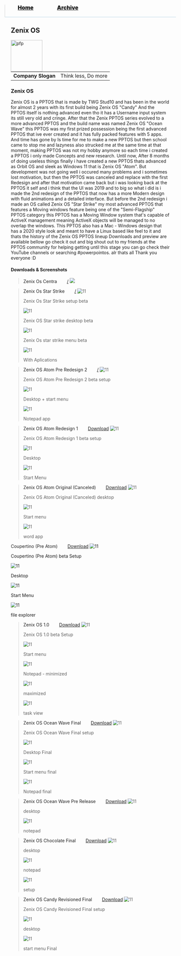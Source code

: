 <blockquote style="background: #0000;border-bottom: 1px solid #B2D2E1;height: 30px;margin: 0 -20px 20px;padding: 0px 20px 9px 40px;">
  <p style=""><a href="https://hexa-one.github.io/pptos-wiki/" style="font-size: 17px;font-weight: 900;font-style: normal;text-shadow: rgba(255,255,255,0.9) 0 1px 0;">Home</a>&nbsp;&nbsp;&nbsp;&nbsp;&nbsp;&nbsp;&nbsp;&nbsp;&nbsp;&nbsp;&nbsp;&nbsp;&nbsp;&nbsp;&nbsp;&nbsp;&nbsp;&nbsp;
    <a href="https://hexa-one.github.io/pptos-wiki/archive/" style="font-size: 17px;font-weight: 900;font-style: normal;text-shadow: rgba(255,255,255,0.9) 0 1px 0;">Archive</a>
  </p>
</blockquote>

## Zenix OS

<a>
  <img align="left" height="100" alt="pfp" src="https://user-images.githubusercontent.com/58103738/129178808-211519e7-2eeb-4e12-8e10-ff0fc010d79c.png" />
</a>

|||
|---|---|
|**Company Slogan**| Think less, Do more |

### Zenix OS

Zenix OS is a PPTOS that is made by TWG Stud10 and has been in the world for almost 2 years with its first build being Zenix OS "Candy"
And the PPTOS itself is nothing advanced even tho it has a Username input system its still very old and cringe.
After that the Zenix PPTOS series evolved to a more advanced PPTOS and the build name was named Zenix OS "Ocean Wave" this PPTOS was my first
prized possession being the first advanced PPTOS that ive ever created and it has fully packed features with 5 apps. And time has gone by
Is time for me to make a new PPTOS but then school came to stop me and lazyness also strucked me at the same time at that moment, making PPTOS
was not my hobby anymore so each time i created a PPTOS i only made Concepts and new research. Until now, After 8 months of doing useless things
finally i have created a new PPTOS thats advanced as Orbit OS and sleek as Windows 11 that is Zenix OS "Atom". But development was not going well
i occured many problems and i sometimes lost motivation, but then the PPTOS was canceled and replace with the first Redesign and after that
motivation came back but i was looking back at the PPTOS it self and i think that the UI was 2019 and to big so what i did is i made the 2nd redesign
of the PPTOS that now has a more Modern design with fluid animations and a detailed interface. But before the 2nd redesign i made an OS called
Zenix OS "Star Strike" my most advanced PPTOS that features a Moving windows feature being one of the "Semi-Flagship" PPTOS category this PPTOS has a
Moving Window system that's capable of ActiveX management meaning ActiveX objects will be managed to no overlap the windows. This PPTOS also has a
Mac - Windows design that has a 2020 style look and meant to have a Linux based like feel to it and thats the history of the Zenix OS PPTOS lineup
Downloads and preview are available bellow go check it out and big shout out to my friends at the PPTOS community for helping getting until this stage
you can go check their YouTube channels or searching #powerpointos. alr thats all Thank you everyone :D

#### Downloads & Screenshots
<blockquote>
  <a style="color: #222;">Zenix Os Centra</a>&nbsp;&nbsp;&nbsp;&nbsp;&nbsp;&nbsp;&nbsp;&nbsp;<a href="/">/</a>
  <img src="https://cdn.discordapp.com/attachments/886931439050956851/900376555807723560/unknown.png">
</blockquote>
<blockquote>
  <a style="color: #222;">Zenix Os Star Strike</a>&nbsp;&nbsp;&nbsp;&nbsp;&nbsp;&nbsp;&nbsp;&nbsp;<a href="/">/</a>
  <img src="https://user-images.githubusercontent.com/58103738/129167796-70aabc64-396d-4fe6-9a90-e1d5919dd933.png" alt="11">
  <p>Zenix Os Star Strike setup beta</p>
  <img src="https://user-images.githubusercontent.com/58103738/129167834-b6ce9a3f-ab8d-4288-9553-4c9d8848b627.png" alt="11">
  <p>Zenix OS Star strike desktop beta</p>
  <img src="https://user-images.githubusercontent.com/58103738/129167889-46beab1a-e8b1-4862-a309-9d3f3d835d52.png" alt="11">
  <p>Zenix Os star strike menu beta</p>
  <img src="https://user-images.githubusercontent.com/58103738/129167926-63411756-e614-48f0-9ce7-a52b627c6670.png" alt="11">
  <p>With Aplications</p>
</blockquote>
<blockquote>
  <a style="color: #222;">Zenix OS Atom Pre Redesign 2</a>&nbsp;&nbsp;&nbsp;&nbsp;&nbsp;&nbsp;&nbsp;&nbsp;<a href="/">/</a>
  <img src="https://user-images.githubusercontent.com/58103738/129168593-47691a94-6f51-46da-a9f2-1eb94a409b99.png" alt="11">
  <p>Zenix OS Atom Pre Redesign 2 beta setup</p>
  <img src="https://user-images.githubusercontent.com/58103738/129168623-30ec4a0f-35f2-431f-b5ce-4082c15d0010.png" alt="11">
  <p>Desktop + start menu</p>
  <img src="https://user-images.githubusercontent.com/58103738/129168719-52fe9df3-2788-4d4f-a091-b7f65333b4dd.png" alt="11">
  <p>Notepad app</p>
</blockquote>
<blockquote>
  <a style="color: #222;">Zenix OS Atom Redesign 1</a>&nbsp;&nbsp;&nbsp;&nbsp;&nbsp;&nbsp;&nbsp;&nbsp;<a href="https://github.com/hexa-one/pptos-wiki/raw/gh-pages/files/Zenix_OS/Zenix_OS_Atom_Restarted.pptm">Download</a>
  <img src="https://user-images.githubusercontent.com/58103738/129169359-f37d58a1-fe66-4f1f-acb8-fd3a31dddde7.png" alt="11">
  <p>Zenix OS Atom Redesign 1 beta setup</p>
  <img src="https://user-images.githubusercontent.com/58103738/129169392-cf7ec434-8269-42b7-bdf4-42c02abe8412.png" alt="11">
  <p>Desktop</p>
  <img src="https://user-images.githubusercontent.com/58103738/129169422-a71ed790-5408-4c48-93ed-e4a8a477613d.png" alt="11">
  <p>Start Menu</p>
</blockquote>
<blockquote>
      <a style="color: #222;">Zenix OS Atom Original (Canceled)</a>&nbsp;&nbsp;&nbsp;&nbsp;&nbsp;&nbsp;&nbsp;&nbsp;<a href="https://github.com/hexa-one/pptos-wiki/raw/gh-pages/files/Zenix_OS/Zenix_OS_Atom.pptm">Download</a>
  <img src="https://user-images.githubusercontent.com/58103738/129173943-c43b1f0d-f7a9-499b-b439-da59e2ea2219.png" alt="11">
  <p>Zenix OS Atom Original (Canceled) desktop</p>
  <img src="https://user-images.githubusercontent.com/58103738/129173976-2c1bf551-9c15-4e54-993a-7c22c2cfe692.png" alt="11">
  <p>Start menu</p>
  <img src="https://user-images.githubusercontent.com/58103738/129173990-7aa69b73-ea56-44b9-acf7-d4886d763279.png" alt="11">
  <p>word app</p>
</blockquote>
<blockquotes>
  <a style="color: #222;">Coupertino (Pre Atom)</a>&nbsp;&nbsp;&nbsp;&nbsp;&nbsp;&nbsp;&nbsp;&nbsp;<a href="https://github.com/hexa-one/pptos-wiki/raw/gh-pages/files/Zenix_OS/Zenix_OS_Cupertino.pptm">Download</a>
  <img src="https://user-images.githubusercontent.com/58103738/129169947-50723ff3-71a1-4166-963d-0faddc49020e.png" alt="11">
  <p>Coupertino (Pre Atom) beta Setup</p>
  <img src="https://user-images.githubusercontent.com/58103738/129169970-7c9be380-4ef7-4594-a276-a6b551532484.png" alt="11">
  <p>Desktop</p>
  <img src="https://user-images.githubusercontent.com/58103738/129169999-26cc75e4-3c78-46f2-ab22-36fe3a4fb290.png" alt="11">
  <p>Start Menu</p>
  <img src="https://user-images.githubusercontent.com/58103738/129170030-ca00334f-784b-4cb9-9047-df4f43c921c9.png" alt="11">
  <p>file explorer</p>
</blockquote>
<blockquote>
  <a style="color: #222;">Zenix OS 1.0</a>&nbsp;&nbsp;&nbsp;&nbsp;&nbsp;&nbsp;&nbsp;&nbsp;<a href="https://github.com/hexa-one/pptos-wiki/raw/gh-pages/files/Zenix_OS/ZenixOS_1.0.pptm">Download</a>
  <img src="https://user-images.githubusercontent.com/58103738/129170662-0a92172b-2cab-4539-9c3e-2398c3c4f48a.png" alt="11">
  <p>Zenix OS 1.0 beta Setup</p>
  <img src="https://user-images.githubusercontent.com/58103738/129170692-192fb011-9a52-48e5-a66d-46e46a0a2289.png" alt="11">
  <p>Start menu</p>
  <img src="https://user-images.githubusercontent.com/58103738/129170739-83dfd69c-820a-448a-95f0-db8336b80afc.png" alt="11">
  <p>Notepad - minimized</p>
  <img src="https://user-images.githubusercontent.com/58103738/129170769-694abe39-1865-49f7-9b76-1a8c85ac1e99.png" alt="11">
  <p>maximized</p>
  <img src="https://user-images.githubusercontent.com/58103738/129170805-0e0c8dfb-3297-4f4b-86e2-1a6d848619e5.png" alt="11">
  <p>task view</p>
</blockquote>
<blockquote>
  <a style="color: #222;">Zenix OS Ocean Wave Final</a>&nbsp;&nbsp;&nbsp;&nbsp;&nbsp;&nbsp;&nbsp;&nbsp;<a href="https://github.com/hexa-one/pptos-wiki/raw/gh-pages/files/Zenix_OS/ZenixOS_Ocean_Wave_Pro_Original.pptm">Download</a>
  <img src="https://user-images.githubusercontent.com/58103738/129171354-b7ecb9b9-3388-4bfc-85ba-0629f5055a1b.png" alt="11">
  <p>Zenix OS Ocean Wave Final setup</p>
  <img src="https://user-images.githubusercontent.com/58103738/129171387-d2fd9045-f12f-48f8-bc9c-9c1303b2e3a2.png" alt="11">
  <p>Desktop Final</p>
  <img src="https://user-images.githubusercontent.com/58103738/129171420-0c77f806-e5a5-4818-80a1-137b2b77c3bc.png" alt="11">
  <p>Start menu final</p>
  <img src="https://user-images.githubusercontent.com/58103738/129171463-9bf9420a-4e02-46ed-a61a-e4fdf07c45e1.png" alt="11">
  <p>Notepad final</p>
</blockquote>
<blockquote>
  <a style="color: #222;">Zenix OS Ocean Wave Pre Release</a>&nbsp;&nbsp;&nbsp;&nbsp;&nbsp;&nbsp;&nbsp;&nbsp;<a href="https://github.com/hexa-one/pptos-wiki/raw/gh-pages/files/Zenix_OS/Zenix_Os_Ocean_Wave_Beta.pptm">Download</a>
  <img src="https://user-images.githubusercontent.com/58103738/129172821-dcd8b92b-53b8-4dce-bd23-2224ae770938.png" alt="11">
  <p>desktop</p>
  <img src="https://user-images.githubusercontent.com/58103738/129172852-0a8d87a1-8641-40eb-9c92-388afb7c3e2b.png" alt="11">
  <p>notepad</p>
</blockquote>
<blockquote>
  <a style="color: #222;">Zenix OS Chocolate Final</a>&nbsp;&nbsp;&nbsp;&nbsp;&nbsp;&nbsp;&nbsp;&nbsp;<a href="https://github.com/hexa-one/pptos-wiki/raw/gh-pages/files/Zenix_OS/Os_test_1_-_Copy.pptm">Download</a>
  <img src="https://user-images.githubusercontent.com/58103738/129173516-f6ad3cc4-558b-49c1-ad30-1ba976dc9ed1.png" alt="11">
  <p>desktop</p>
  <img src="https://user-images.githubusercontent.com/58103738/129173516-f6ad3cc4-558b-49c1-ad30-1ba976dc9ed1.png" alt="11">
  <p>notepad</p>
  <img src="https://user-images.githubusercontent.com/58103738/129173556-119369af-8d78-4e3b-94bc-6ad7802838b8.png" alt="11">
  <p>setup</p>
</blockquote>
<blockquote>
  <a style="color: #222;">Zenix OS Candy Revisioned Final</a>&nbsp;&nbsp;&nbsp;&nbsp;&nbsp;&nbsp;&nbsp;&nbsp;<a href="https://github.com/hexa-one/pptos-wiki/raw/gh-pages/files/Zenix_OS/ZenixOS_SP2.pptm">Download</a>
  <img src="https://user-images.githubusercontent.com/58103738/129172289-29771ac2-b32e-4f08-bd4a-c776d4abdc51.png" alt="11">
  <p>Zenix OS Candy Revisioned Final setup</p>
  <img src="https://user-images.githubusercontent.com/58103738/129172312-b2485dba-0091-43df-b94d-8d20ee605221.png" alt="11">
  <p>desktop</p>
  <img src="https://user-images.githubusercontent.com/58103738/129172350-ee97d64a-06fa-4303-ad01-5f45632affcf.png" alt="11">
  <p>start menu Final</p>
</blockquote>
<blockquote>
 
<body style="background-image: url(https://raw.githubusercontent.com/hexa-one/pptos-wiki/gh-pages/assets/background/background.png);background-repeat: no-repeat;background-attachment: fixed;background-size: cover;">
